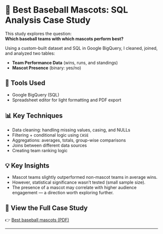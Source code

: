 # 🐻 Best Baseball Mascots: SQL Analysis Case Study

This study explores the question:  
**Which baseball teams with which mascots perform best?**

Using a custom-built dataset and SQL in Google BigQuery, I cleaned, joined, and analyzed two tables:
- **Team Performance Data** (wins, runs, and standings)
- **Mascot Presence** (binary: yes/no)

## 🔧 Tools Used
- Google BigQuery (SQL)
- Spreadsheet editor for light formatting and PDF export

## 📊 Key Techniques
- Data cleaning: handling missing values, casing, and NULLs
- Filtering + conditional logic using `CASE`
- Aggregations: averages, totals, group-wise comparisons
- Joins between different data sources
- Creating team ranking logic

## 💡 Key Insights
- Mascot teams slightly outperformed non-mascot teams in average wins.
- However, statistical significance wasn’t tested (small sample size).
- The presence of a mascot may correlate with higher audience engagement — a direction worth exploring further.

## 📄 View the Full Case Study
👉 [Best baseball mascots (PDF)](Best%20baseball%20mascots.pdf)

---
